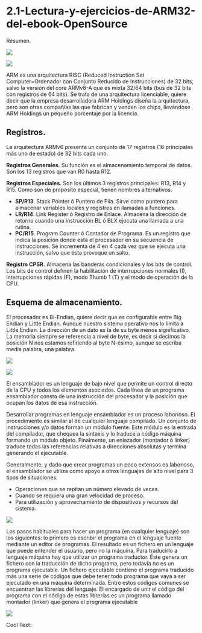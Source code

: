 # 2.1-Lectura-y-ejercicios-de-ARM32-del-ebook-OpenSource
Resumen.

![](https://images.cooltext.com/5474871.png)


![](https://images.cooltext.com/5474803.png)

ARM es una arquitectura RISC (Reduced Instruction Set Computer=Ordenador con Conjunto Reducido de Instrucciones) de 32 bits, salvo la versión del core ARMv8-A que es mixta 32/64 bits (bus de 32 bits con registros de 64 bits). Se trata de una arquitectura licenciable, quiere decir que la empresa desarrolladora ARM Holdings diseña la arquitectura, pero son otras compañías las que fabrican y venden los chips, llevándose ARM Holdings un pequeño porcentaje por la licencia.

## Registros.
La arquitectura ARMv6 presenta un conjunto de 17 registros (16 principales más uno de estado) de 32 bits cada uno.

**Registros Generales.**
Su función es el almacenamiento temporal de datos. Son los 13 registros que van R0 hasta R12.

**Registros Especiales.**
Son los últimos 3 registros principales: R13, R14 y R15.
Como son de propósito especial, tienen nombres alternativos.
  * **SP/R13**. Stack Pointer ó Puntero de Pila. Sirve como puntero para almacenar variables locales y registros en llamadas a funciones.
  * **LR/R14**. Link Register ó Registro de Enlace. Almacena la dirección de
  retorno cuando una instrucción BL ó BLX ejecuta una llamada a una
  rutina.
  * **PC/R15**. Program Counter ó Contador de Programa. Es un registro que
  indica la posición donde está el procesador en su secuencia de instrucciones. Se incrementa de 4 en 4 cada vez que se ejecuta una instrucción,
  salvo que ésta provoque un salto.
  
**Registro CPSR.**
Almacena las banderas condicionales y los bits de control. Los
bits de control definen la habilitación de interrupciones normales (I), interrupciones rápidas (F), modo Thumb 1
(T) y el modo de operación de la CPU.

## Esquema de almacenamiento.

El procesador es Bi-Endian, quiere decir que es configurable entre Big Endian y
Little Endian. Aunque nuestro sistema operativo nos lo limita a Little Endian.
La dirección de un dato es la de su byte menos significativo. La memoria siempre se
referencia a nivel de byte, es decir si decimos la posición N nos estamos refiriendo
al byte N-ésimo, aunque se escriba media palabra, una palabra.

![](https://github.com/FernandoOliva18212205/2.1-Lectura-y-ejercicios-de-ARM32-del-ebook-OpenSource/blob/main/Imagenes/Imagen1Memoria.PNG)

![](https://images.cooltext.com/5474860.png)

El ensamblador es un lenguaje de bajo nivel que permite un control directo de
la CPU y todos los elementos asociados. Cada línea de un programa ensamblador
consta de una instrucción del procesador y la posición que ocupan los datos de esa
instrucción.

Desarrollar programas en lenguaje ensamblador es un proceso laborioso. El procedimiento es similar al de cualquier lenguaje compilado. Un conjunto de instrucciones
y/o datos forman un módulo fuente. Este módulo es la entrada del compilador, que
chequea la sintaxis y lo traduce a código máquina formando un módulo objeto. Finalmente, un enlazador (montador ó linker) traduce todas las referencias relativas a
direcciones absolutas y termina generando el ejecutable.

Generalmente, y dado que crear programas un poco extensos es laborioso, el
ensamblador se utiliza como apoyo a otros lenguajes de alto nivel para 3 tipos de
situaciones:
* Operaciones que se repitan un número elevado de veces.
* Cuando se requiera una gran velocidad de proceso.
* Para utilización y aprovechamiento de dispositivos y recursos del sistema.

![](https://images.cooltext.com/5474870.png)

Los pasos habituales para hacer un programa (en cualquier lenguaje) son los
siguientes: lo primero es escribir el programa en el lenguaje fuente mediante un editor de programas. El resultado es un fichero en un lenguaje que puede entender el
usuario, pero no la máquina. Para traducirlo a lenguaje máquina hay que utilizar
un programa traductor. Éste genera un fichero con la traducción de dicho programa,
pero todavía no es un programa ejecutable. Un fichero ejecutable contiene el programa traducido más una serie de códigos que debe tener todo programa que vaya a ser
ejecutado en una máquina determinada. Entre estos códigos comunes se encuentran
las librerías del lenguaje. El encargado de unir el código del programa con el código
de estas librerías es un programa llamado montador (linker) que genera el programa
ejecutable 

![](https://github.com/FernandoOliva18212205/2.1-Lectura-y-ejercicios-de-ARM32-del-ebook-OpenSource/blob/main/Imagenes/Imagen2Entorno.PNG)


<a href="http://cooltext.com" target="_top"><img src="https://cooltext.com/images/ct_pixel.gif" width="80" height="15" alt="Cool Text: Logo and Graphics Generator" border="0" /></a>
